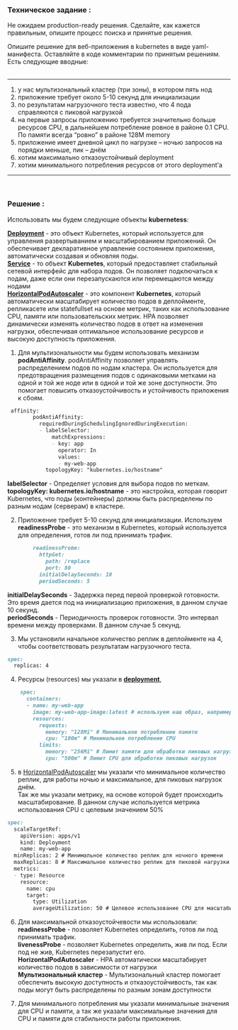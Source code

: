 ### Техническое задание : 
Не ожидаем production-ready решения. Сделайте, как кажется правильным, опишите процесс поиска и принятые решения.  
  
Опишите решение для веб-приложения в kubernetes в виде yaml-манифеста. Оставляйте в коде комментарии по принятым решениям. Есть следующие вводные:  
<br>

---

1. у нас мультизональный кластер (три зоны), в котором пять нод  
2. приложение требует около 5-10 секунд для инициализации  
3. по результатам нагрузочного теста известно, что 4 пода справляются с пиковой нагрузкой  
4. на первые запросы приложению требуется значительно больше ресурсов CPU, в дальнейшем потребление ровное в районе 0.1 CPU. По памяти  всегда “ровно” в районе 128M memory  
5. приложение имеет дневной цикл по нагрузке – ночью запросов на порядки меньше, пик – днём  
6. хотим максимально отказоустойчивый deployment  
7. хотим минимального потребления ресурсов от этого deployment’а  

--- 
<br>  

### Решение : 
  
Использовать мы будем следующие объекты **kubernetess**:  
  
[**Deployment**](https://github.com/MezencevPavel/devops-netology/blob/main/minor/test/deploy.yml) - это объект Kubernetes, который используется для управления развертыванием и масштабированием приложений. Он обеспечивает декларативное управление состоянием приложения, автоматически создавая и обновляя поды.  
[**Service**](https://github.com/MezencevPavel/devops-netology/blob/main/minor/test/service.yml) - то объект **Kubernetes**, который предоставляет стабильный сетевой интерфейс для набора подов. Он позволяет подключаться к подам, даже если они перезапускаются или перемещаются между нодами  
[**HorizontalPodAutoscaler**](https://github.com/MezencevPavel/devops-netology/blob/main/minor/test/HApid.yml) - это компонент **Kubernetes**, который автоматически масштабирует количество подов в деплойменте, репликасете или statefullset на основе метрик, таких как использование CPU, памяти или пользовательских метрик. HPA позволяет динамически изменять количество подов в ответ на изменения нагрузки, обеспечивая оптимальное использование ресурсов и высокую доступность приложения.  
  
1. Для мультизональности мы будем использовать механизм **podAntiAffinity**. podAntiAffinity  позволяет управлять распределением подов по нодам кластера. Он используется для предотвращения размещения подов с одинаковыми метками на одной и той же ноде или в одной и той же зоне доступности. Это помогает повысить отказоустойчивость и устойчивость приложения к сбоям.  
  
```markdown
 affinity:
        podAntiAffinity: 
          requiredDuringSchedulingIgnoredDuringExecution:
          - labelSelector:
              matchExpressions:
              - key: app
                operator: In
                values:
                - my-web-app
            topologyKey: "kubernetes.io/hostname"
```

**labelSelector** -  Определяет условия для выбора подов по меткам.  
**topologyKey: kubernetes.io/hostname** - это настройка, которая говорит Kubernetes, что поды (контейнеры) должны быть распределены по разным нодам (серверам) в кластере.


2. Приложение требует 5-10 секунд для инициализации. Используем **readinessProbe** -  это механизм в Kubernetes, который используется для определения, готов ли под принимать трафик.  

```markdown
        readinessProbe:
          httpGet:
            path: /replace 
            port: 80
          initialDelaySeconds: 10 
          periodSeconds: 5 
```
**initialDelaySeconds** - Задержка перед первой проверкой готовности. Это время дается под на инициализацию приложения, в данном случае 10 секунд.  
**periodSeconds** - Периодичность проверок готовности. Это интервал времени между проверками. В данном случае 5 секунд.  
  
3. Мы установили начальное количество реплик в деплойменте на 4, чтобы соответствовать результатам нагрузочного теста.
```markdown
spec:
  replicas: 4
```
4. Ресурсы (resources) мы указали в [**deployment**](),  
```markdown
    spec:
      containers:
      - name: my-web-app
        image: my-web-app-image:latest # используем наш образ, например nginx
        resources:
          requests:
            memory: "128Mi" # Минимальное потребление памяти
            cpu: "100m" # Минимальное потребление CPU
          limits:
            memory: "256Mi" # Лимит памяти для обработки пиковых нагрузок
            cpu: "500m" # Лимит CPU для обработки пиковых нагрузок
```
  
5. в [HorizontalPodAutoscaler](https://github.com/MezencevPavel/devops-netology/blob/main/minor/test/HApid.yml) мы указали что минимальное количество реплик, для работы ночью и максимальное, для пиковых нагрузок днём.  
Так же мы указали метрику, на основе которой будет происходить масштабирование. В данном случае используется метрика использования CPU с целевым значением 50%  
```markdown
spec:
  scaleTargetRef:
    apiVersion: apps/v1
    kind: Deployment
    name: my-web-app
  minReplicas: 2 # Минимальное количество реплик для ночного времени
  maxReplicas: 8 # Максимальное количество реплик для пиковой нагрузки
  metrics:
  - type: Resource
    resource:
      name: cpu
      target:
        type: Utilization
        averageUtilization: 50 # Целевое использование CPU для масштабирования
```
  6. Для максимальной отказоустойчевости мы использовали:  
  **readinessProbe** -  позволяет Kubernetes определить, готов ли под принимать трафик.    
  **livenessProbe** -  позволяет Kubernetes определить, жив ли под. Если под не жив, Kubernetes перезапустит его.  
  **HorizontalPodAutoscaler** - HPA автоматически масштабирует количество подов в зависимости от нагрузки  
  **Мультизональный кластер** -  Мультизональный кластер помогает обеспечить высокую доступность и отказоустойчивость, так как поды могут быть распределены по разным зонам доступности  

  7.  Для минимального потребления мы указали минимальные значения для CPU и памяти, а так же указали максимальные значения для CPU и памяти для стабильности работы приложения.

